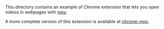 This directory contains an example of Chrome extension that lets you open videos in webpages with [mpv].

[mpv]: https://mpv.io

A more complete version of this extension is available at [chrome-mpv].

[chrome-mpv]: https://github.com/taupiqueur/chrome-mpv

